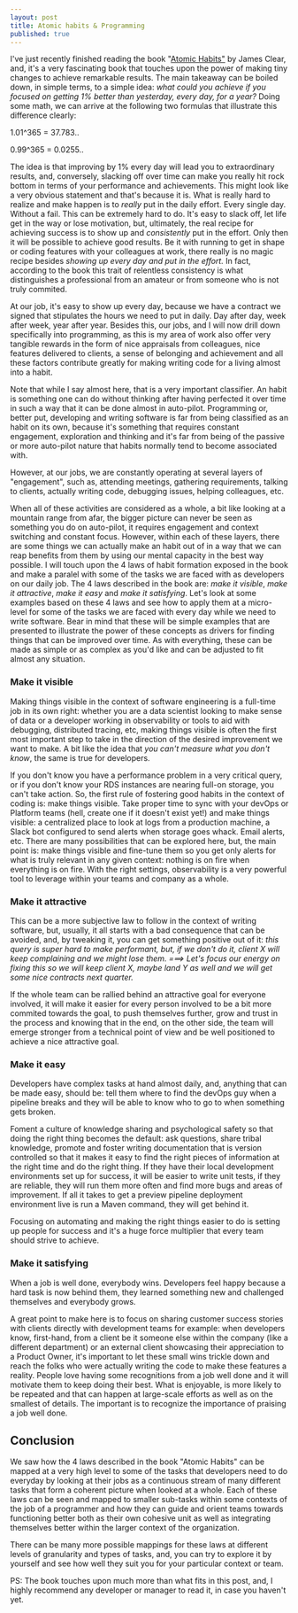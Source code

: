 ```yaml
---
layout: post
title: Atomic habits & Programming
published: true
---
```


I've just recently finished reading the book "[Atomic Habits"](https://jamesclear.com/atomic-habits) by James Clear, and, it's a very fascinating book that touches upon the power of making tiny changes to achieve remarkable results. The main takeaway can be boiled down, in simple terms, to a simple idea: _what could you achieve if you focused on getting 1% better than yesterday, every day, for a year?_ Doing some math, we can arrive at the following two formulas that illustrate this difference clearly:

1.01^365 = 37.783..

0.99^365 = 0.0255..

The idea is that improving by 1% every day will lead you to extraordinary results, and, conversely, slacking off over time can make you really hit rock bottom in terms of your performance and achievements. This might look like a very obvious statement and that's because it is. What is really hard to realize and make happen is to _really_ put in the daily effort. Every single day. Without a fail. This can be extremely hard to do. It's easy to slack off, let life get in the way or lose motivation, but, ultimately, the real recipe for achieving success is to show up and _consistently_ put in the effort. Only then it will be possible to achieve good results. Be it with running to get in shape or coding features with your colleagues at work, there really is no magic recipe besides _showing up every day and put in the effort._ In fact, according to the book this trait of relentless consistency is what distinguishes a professional from an amateur or from someone who is not truly commited.

At our job, it's easy to show up every day, because we have a contract we signed that stipulates the hours we need to put in daily. Day after day, week after week, year after year. Besides this, our jobs, and I will now drill down specifically into programming, as this is my area of work also offer very tangible rewards in the form of nice appraisals from colleagues, nice features delivered to clients, a sense of belonging and achievement and all these factors contribute greatly for making writing code for a living almost into a habit.

Note that while I say almost here, that is a very important classifier. An habit is something one can do without thinking after having perfected it over time in such a way that it can be done almost in auto-pilot. Programming or, better put, developing and writing software is far from being classified as an habit on its own, because it's something that requires constant engagement, exploration and thinking and it's far from being of the passive or more auto-pilot nature that habits normally tend to become associated with.

However, at our jobs, we are constantly operating at several layers of "engagement", such as, attending meetings, gathering requirements, talking to clients, actually writing code, debugging issues, helping colleagues, etc.

When all of these activities are considered as a whole, a bit like looking at a mountain range from afar, the bigger picture can never be seen as something you do on auto-pilot, it requires engagement and context switching and constant focus. However, within each of these layers, there are some things we can actually make an habit out of in a way that we can reap benefits from them by using our mental capacity in the best way possible. I will touch upon the 4 laws of habit formation exposed in the book and make a paralel with some of the tasks we are faced with as developers on our daily job. The 4 laws described in the book are: _make it visible_, _make it attractive_, _make it easy_ and _make it satisfying_. Let's look at some examples based on these 4 laws and see how to apply them at a micro-level for some of the tasks we are faced with every day while we need to write software. Bear in mind that these will be simple examples that are presented to illustrate the power of these concepts as drivers for finding things that can be improved over time. As with everything, these can be made as simple or as complex as you'd like and can be adjusted to fit almost any situation.

### Make it visible

Making things visible in the context of software engineering is a full-time job in its own right: whether you are a data scientist looking to make sense of data or a developer working in observability or tools to aid with debugging, distributed tracing, etc, making things visible is often the first most important step to take in the direction of the desired improvement we want to make. A bit like the idea that _you can't measure what you don't know_, the same is true for developers.

If you don't know you have a performance problem in a very critical query, or if you don't know your RDS instances are nearing full-on storage, you can't take action. So, the first rule of fostering good habits in the context of coding is: make things visible. Take proper time to sync with your devOps or Platform teams (hell, create one if it doesn't exist yet!) and make things visible: a centralized place to look at logs from a production machine, a Slack bot configured to send alerts when storage goes whack. Email alerts, etc. There are many possibilities that can be explored here, but, the main point is: make things visible and fine-tune them so you get only alerts for what is truly relevant in any given context: nothing is on fire when everything is on fire. With the right settings, observability is a very powerful tool to leverage within your teams and company as a whole.

### Make it attractive

This can be a more subjective law to follow in the context of writing software, but, usually, it all starts with a bad consequence that can be avoided, and, by tweaking it, you can get something positive out of it: _this query is super hard to make performant, but, if we don't do it, client X will keep complaining and we might lose them. ===> Let's focus our energy on fixing this so we will keep client X, maybe land Y as well and we will get some nice contracts next quarter._

If the whole team can be rallied behind an attractive goal for everyone involved, it will make it easier for every person involved to be a bit more commited towards the goal, to push themselves further, grow and trust in the process and knowing that in the end, on the other side, the team will emerge stronger from a technical point of view and be well positioned to achieve a nice attractive goal.

### Make it easy

Developers have complex tasks at hand almost daily, and, anything that can be made easy, should be: tell them where to find the devOps guy when a pipeline breaks and they will be able to know who to go to when something gets broken.

Foment a culture of knowledge sharing and psychological safety so that doing the right thing becomes the default: ask questions, share tribal knowledge, promote and foster writing documentation that is version controlled so that it makes it easy to find the right pieces of information at the right time and do the right thing. If they have their local development environments set up for success, it will be easier to write unit tests, if they are reliable, they will run them more often and find more bugs and areas of improvement. If all it takes to get a preview pipeline deployment environment live is run a Maven command, they will get behind it.

Focusing on automating and making the right things easier to do is setting up people for success and it's a huge force multiplier that every team should strive to achieve.

### Make it satisfying

When a job is well done, everybody wins. Developers feel happy because a hard task is now behind them, they learned something new and challenged themselves and everybody grows.

A great point to make here is to focus on sharing customer success stories with clients directly with development teams for example: when developers know, first-hand, from a client be it someone else within the company (like a different department) or an external client showcasing their appreciation to a Product Owner, it's important to let these small wins trickle down and reach the folks who were actually writing the code to make these features a reality. People love having some recognitions from a job well done and it will motivate them to keep doing their best. What is enjoyable, is more likely to be repeated and that can happen at large-scale efforts as well as on the smallest of details. The important is to recognize the importance of praising a job well done.

## Conclusion

We saw how the 4 laws described in the book "Atomic Habits" can be mapped at a very high level to some of the tasks that developers need to do everyday by looking at their jobs as a continuous stream of many different tasks that form a coherent picture when looked at a whole. Each of these laws can be seen and mapped to smaller sub-tasks within some contexts of the job of a programmer and how they can guide and orient teams towards functioning better both as their own cohesive unit as well as integrating themselves better within the larger context of the organization.

There can be many more possible mappings for these laws at different levels of granularity and types of tasks, and, you can try to explore it by yourself and see how well they suit you for your particular context or team.

PS: The book touches upon much more than what fits in this post, and, I highly recommend any developer or manager to read it, in case you haven't yet.
